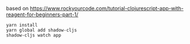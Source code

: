based on https://www.rockyourcode.com/tutorial-clojurescript-app-with-reagent-for-beginners-part-1/

```
yarn install
yarn global add shadow-cljs
shadow-cljs watch app
```
